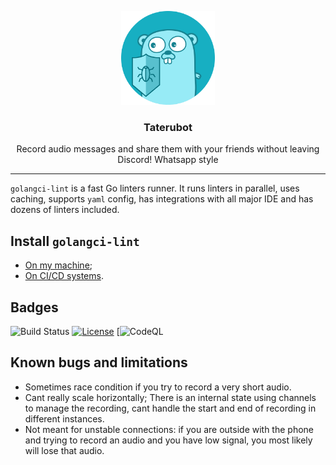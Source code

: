 <p align="center">
  <img alt="taterubot logo" src="assets/go.png" height="150" />
  <h3 align="center">Taterubot</h3>
  <p align="center">Record audio messages and share them with your friends without leaving Discord! Whatsapp style</p>
</p>

---

`golangci-lint` is a fast Go linters runner. It runs linters in parallel, uses caching, supports `yaml` config, has integrations
with all major IDE and has dozens of linters included.

## Install `golangci-lint`

- [On my machine](https://golangci-lint.run/usage/install/#local-installation);
- [On CI/CD systems](https://golangci-lint.run/usage/install/#ci-installation).


## Badges

![Build Status](https://github.com/hectorgabucio/taterubot-dc/actions/workflows/ci.yml/badge.svg)
[![License](https://img.shields.io/github/license/hectorgabucio/taterubot-dc)](/LICENSE)
[![CodeQL](https://github.com/hectorgabucio/taterubot-dc/actions/workflows/codeql-analysis.yml/badge.svg)


## Known bugs and limitations
- Sometimes race condition if you try to record a very short audio.
- Cant really scale horizontally; There is an internal state using channels to manage the recording, cant handle the start and end of recording in different instances.
- Not meant for unstable connections: if you are outside with the phone and trying to record an audio and you have low signal, you most likely will lose that audio.